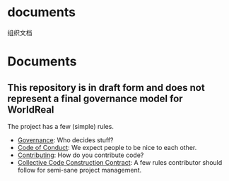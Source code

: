 # documents
组织文档


# Documents

## This repository is in draft form and does not represent a final governance model for WorldReal

The project has a few (simple) rules.

* [Governance](https://github.com/WorldReal/documents/blob/master/GOVERNANCE.md): Who decides stuff?
* [Code of Conduct](https://github.com/WorldReal/documents/blob/master/CONDUCT.md): We expect people to be nice to each other.
* [Contributing](https://github.com/WorldReal/documents/blob/master/CONTRIBUTING.md): How do you contribute code?
* [Collective Code Construction Contract](https://github.com/WorldReal/documents/blob/master/C4.md): A few rules contributor should follow for semi-sane project management.
